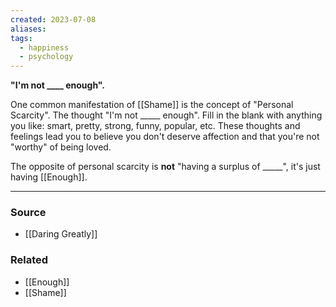 ```yaml
---
created: 2023-07-08
aliases: 
tags:
  - happiness
  - psychology
---
```

**"I'm not ____ enough".**

One common manifestation of [[Shame]] is the concept of "Personal Scarcity". The thought "I'm not _____ enough". Fill in the blank with anything you like: smart, pretty, strong, funny, popular, etc. These thoughts and feelings lead you to believe you don't deserve affection and that you're not "worthy" of being loved.

The opposite of personal scarcity is **not** "having a surplus of _____", it's just having [[Enough]].

****
### Source
- [[Daring Greatly]]

### Related
- [[Enough]] 
- [[Shame]]